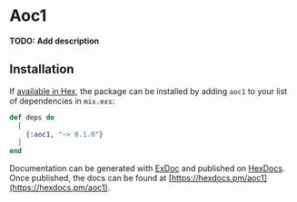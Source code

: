 # Aoc1

**TODO: Add description**

## Installation

If [available in Hex](https://hex.pm/docs/publish), the package can be installed
by adding `aoc1` to your list of dependencies in `mix.exs`:

```elixir
def deps do
  [
    {:aoc1, "~> 0.1.0"}
  ]
end
```

Documentation can be generated with [ExDoc](https://github.com/elixir-lang/ex_doc)
and published on [HexDocs](https://hexdocs.pm). Once published, the docs can
be found at [https://hexdocs.pm/aoc1](https://hexdocs.pm/aoc1).

